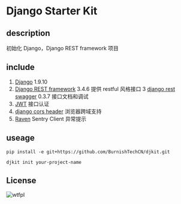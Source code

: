 # Django Starter Kit

## description
初始化 Django，Django REST framework 项目

## include
1. [Django](https://www.djangoproject.com) 1.9.10
2. [Django REST framework](http://www.django-rest-framework.org) 3.4.6 提供 restful 风格接口
3  [django rest swagger](https://github.com/marcgibbons/django-rest-swagger/) 0.3.7 接口文档和调试
4. [JWT](https://github.com/GetBlimp/django-rest-framework-jwt) 接口认证
5. [django cors header](https://github.com/ottoyiu/django-cors-headers) 浏览器跨域支持
6. [Raven](https://github.com/getsentry/raven-python) Sentry Client 异常提示

## useage
`pip install -e git+https://github.com/BurnishTechCN/djkit.git`

`djkit init your-project-name`

## License
![wtfpl](http://www.wtfpl.net/wp-content/uploads/2012/12/wtfpl-badge-1.png)
